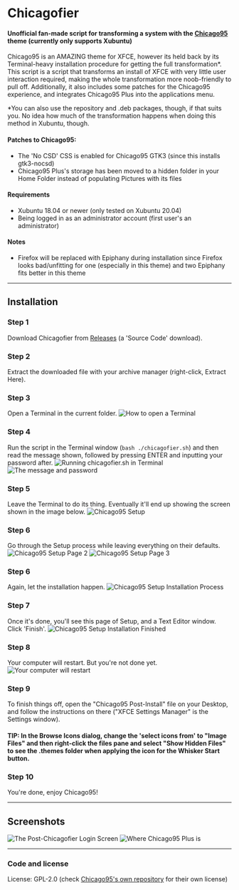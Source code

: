 # Chicagofier
#### Unofficial fan-made script for transforming a system with the [Chicago95](https://github.com/grassmunk/Chicago95) theme (currently only supports Xubuntu)

Chicago95 is an AMAZING theme for XFCE, however its held back by its Terminal-heavy installation procedure for getting the full transformation*. This script is a script that transforms an install of XFCE with very little user interaction required, making the whole transformation more noob-friendly to pull off. Additionally, it also includes some patches for the Chicago95 experience, and integrates Chicago95 Plus into the applications menu.

*You can also use the repository and .deb packages, though, if that suits you. No idea how much of the transformation happens when doing this method in Xubuntu, though.

#### Patches to Chicago95:

- The 'No CSD' CSS is enabled for Chicago95 GTK3 (since this installs gtk3-nocsd)
- Chicago95 Plus's storage has been moved to a hidden folder in your Home Folder instead of populating Pictures with its files

#### Requirements

- Xubuntu 18.04 or newer (only tested on Xubuntu 20.04)
- Being logged in as an administrator account (first user's an administrator)

#### Notes

- Firefox will be replaced with Epiphany during installation since Firefox looks bad/unfitting for one (especially in this theme) and two Epiphany fits better in this theme

-----

## Installation

### Step 1

Download Chicagofier from [Releases](https://github.com/dominichayesferen/Chicagofier/releases) (a 'Source Code' download).

### Step 2

Extract the downloaded file with your archive manager (right-click, Extract Here).

### Step 3

Open a Terminal in the current folder.
<img src="screenshots/step1.png" alt="How to open a Terminal"/>

### Step 4

Run the script in the Terminal window (`bash ./chicagofier.sh`) and then read the message shown, followed by pressing ENTER and inputting your password after.
<img src="screenshots/step2.png" alt="Running chicagofier.sh in Terminal"/>
<img src="screenshots/step3.png" alt="The message and password"/>

### Step 5

Leave the Terminal to do its thing. Eventually it'll end up showing the screen shown in the image below.
<img src="screenshots/step4.png" alt="Chicago95 Setup"/>

### Step 6

Go through the Setup process while leaving everything on their defaults.
<img src="screenshots/step5.png" alt="Chicago95 Setup Page 2"/>
<img src="screenshots/step6.png" alt="Chicago95 Setup Page 3"/>

### Step 6

Again, let the installation happen.
<img src="screenshots/step7.png" alt="Chicago95 Setup Installation Process"/>

### Step 7

Once it's done, you'll see this page of Setup, and a Text Editor window. Click 'Finish'.
<img src="screenshots/step8.png" alt="Chicago95 Setup Installation Finished"/>

### Step 8

Your computer will restart. But you're not done yet.
<img src="screenshots/step9.png" alt="Your computer will restart"/>

### Step 9

To finish things off, open the "Chicago95 Post-Install" file on your Desktop, and follow the instructions on there ("XFCE Settings Manager" is the Settings window).

#### TIP: In the Browse Icons dialog, change the 'select icons from' to "Image Files" and then right-click the files pane and select "Show Hidden Files" to see the .themes folder when applying the icon for the Whisker Start button.

### Step 10

You're done, enjoy Chicago95!

-----

## Screenshots

<img src="screenshots/screen1.png" alt="The Post-Chicagofier Login Screen"/>
<img src="screenshots/screen2.png" alt="Where Chicago95 Plus is"/>

-----

### Code and license
License: GPL-2.0 (check [Chicago95's own repository](https://github.com/grassmunk/Chicago95) for their own license)
